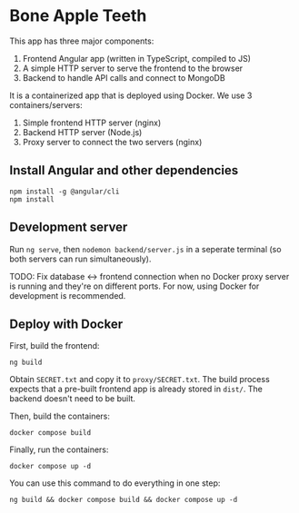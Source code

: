 # Bone Apple Teeth

This app has three major components:

1. Frontend Angular app (written in TypeScript, compiled to JS)
2. A simple HTTP server to serve the frontend to the browser
3. Backend to handle API calls and connect to MongoDB

It is a containerized app that is deployed using Docker. We use 3 containers/servers:

1. Simple frontend HTTP server (nginx)
2. Backend HTTP server (Node.js)
3. Proxy server to connect the two servers (nginx)

## Install Angular and other dependencies

```
npm install -g @angular/cli
npm install
```

## Development server

Run `ng serve`, then `nodemon backend/server.js` in a seperate terminal (so both servers can run simultaneously).

TODO: Fix database <-> frontend connection when no Docker proxy server is running and they're on different ports. For now, using Docker for development is recommended.

## Deploy with Docker

First, build the frontend:

```
ng build
```

Obtain `SECRET.txt` and copy it to `proxy/SECRET.txt`. The build process expects that a pre-built frontend app is already stored in `dist/`. The backend doesn't need to be built.

Then, build the containers:

```
docker compose build
```

Finally, run the containers:

```
docker compose up -d
```

You can use this command to do everything in one step:

```
ng build && docker compose build && docker compose up -d
```
